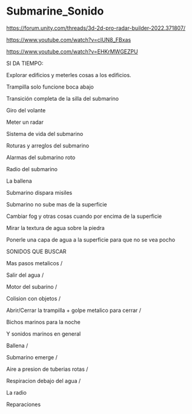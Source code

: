# Submarine_Sonido

https://forum.unity.com/threads/3d-2d-pro-radar-builder-2022.371807/

https://www.youtube.com/watch?v=cIUN8_FBxas

https://www.youtube.com/watch?v=EHKrMWGEZPU


SI DA TIEMPO:

Explorar edificios y meterles cosas a los edificios.

Trampilla solo funcione boca abajo

Transición completa de la silla del submarino 

Giro del volante

Meter un radar 

Sistema de vida del submarino 

Roturas y arreglos del submarino

Alarmas del submarino roto

Radio del submarino 

La ballena

Submarino dispara misiles

Submarino no sube mas de la superficie

Cambiar fog y otras cosas cuando por encima de la superficie

Mirar la textura de agua sobre la piedra

Ponerle una capa de agua a la superficie para que no se vea pocho



SONIDOS QUE BUSCAR

Mas pasos metalicos   /

Salir del agua   /

Motor del subarino   /

Colision con objetos   /

Abrir/Cerrar la trampilla + golpe metalico para cerrar   /

Bichos marinos para la noche

Y sonidos marinos en general

Ballena   /

Submarino emerge  /

Aire a presion de tuberias rotas   /

Respiracion debajo del agua   /

La radio 

Reparaciones